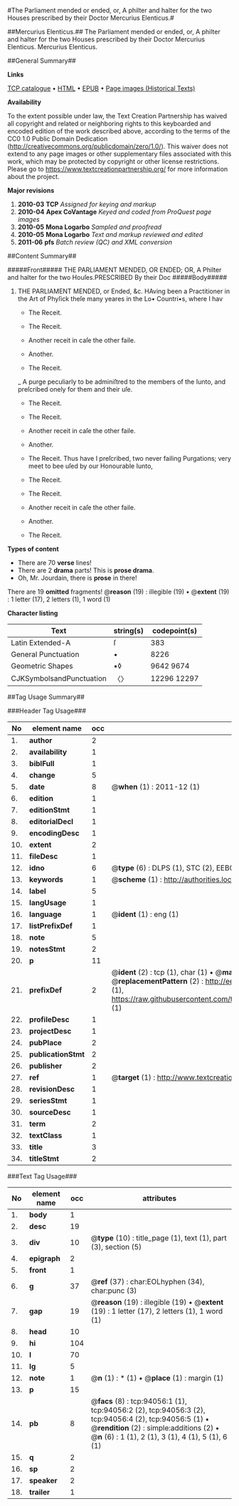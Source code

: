 #The Parliament mended or ended, or, A philter and halter for the two Houses prescribed by their Doctor Mercurius Elenticus.#

##Mercurius Elenticus.##
The Parliament mended or ended, or, A philter and halter for the two Houses prescribed by their Doctor Mercurius Elenticus.
Mercurius Elenticus.

##General Summary##

**Links**

[TCP catalogue](http://www.ota.ox.ac.uk/tcp/)  • 
[HTML](http://tei.it.ox.ac.uk/tcp/Texts-HTML/free/A56/A56418.html)  • 
[EPUB](http://tei.it.ox.ac.uk/tcp/Texts-EPUB/free/A56/A56418.epub) • 
[Page images (Historical Texts)](https://historicaltexts.jisc.ac.uk/eebo-12801178e)

**Availability**

To the extent possible under law, the Text Creation Partnership has waived all copyright and related or neighboring rights to this keyboarded and encoded edition of the work described above, according to the terms of the CC0 1.0 Public Domain Dedication (http://creativecommons.org/publicdomain/zero/1.0/). This waiver does not extend to any page images or other supplementary files associated with this work, which may be protected by copyright or other license restrictions. Please go to https://www.textcreationpartnership.org/ for more information about the project.

**Major revisions**

1. __2010-03__ __TCP__ *Assigned for keying and markup*
1. __2010-04__ __Apex CoVantage__ *Keyed and coded from ProQuest page images*
1. __2010-05__ __Mona Logarbo__ *Sampled and proofread*
1. __2010-05__ __Mona Logarbo__ *Text and markup reviewed and edited*
1. __2011-06__ __pfs__ *Batch review (QC) and XML conversion*

##Content Summary##

#####Front#####
THE PARLIAMENT MENDED, OR ENDED; OR, A Philter and halter for the two Houſes.PRESCRIBED By their Doc
#####Body#####

1. THE PARLIAMENT MENDED, or Ended, &c.
HAving been a Practitioner in the Art of Phyſick theſe many yeares in the Lo• Countri•s, where I hav
      * The Receit.

      * The Receit.

      * Another receit in caſe the other faile.

      * Another.

      * The Receit.

    _ A purge peculiarly to be adminiſtred to the members of the Iunto, and preſcribed onely for them and their uſe.

      * The Receit.

      * The Receit.

      * Another receit in caſe the other faile.

      * Another.

      * The Receit.
Thus have I preſcribed, two never failing Purgations; very meet to bee uſed by our Honourable Iunto,
      * The Receit.

      * The Receit.

      * Another receit in caſe the other faile.

      * Another.

      * The Receit.

**Types of content**

  * There are 70 **verse** lines!
  * There are 2 **drama** parts! This is **prose drama**.
  * Oh, Mr. Jourdain, there is **prose** in there!

There are 19 **omitted** fragments! 
 @__reason__ (19) : illegible (19)  •  @__extent__ (19) : 1 letter (17), 2 letters (1), 1 word (1)

**Character listing**


|Text|string(s)|codepoint(s)|
|---|---|---|
|Latin Extended-A|ſ|383|
|General Punctuation|•|8226|
|Geometric Shapes|▪◊|9642 9674|
|CJKSymbolsandPunctuation|〈〉|12296 12297|

##Tag Usage Summary##

###Header Tag Usage###

|No|element name|occ|attributes|
|---|---|---|---|
|1.|__author__|2||
|2.|__availability__|1||
|3.|__biblFull__|1||
|4.|__change__|5||
|5.|__date__|8| @__when__ (1) : 2011-12 (1)|
|6.|__edition__|1||
|7.|__editionStmt__|1||
|8.|__editorialDecl__|1||
|9.|__encodingDesc__|1||
|10.|__extent__|2||
|11.|__fileDesc__|1||
|12.|__idno__|6| @__type__ (6) : DLPS (1), STC (2), EEBO-CITATION (1), OCLC (1), VID (1)|
|13.|__keywords__|1| @__scheme__ (1) : http://authorities.loc.gov/ (1)|
|14.|__label__|5||
|15.|__langUsage__|1||
|16.|__language__|1| @__ident__ (1) : eng (1)|
|17.|__listPrefixDef__|1||
|18.|__note__|5||
|19.|__notesStmt__|2||
|20.|__p__|11||
|21.|__prefixDef__|2| @__ident__ (2) : tcp (1), char (1)  •  @__matchPattern__ (2) : ([0-9\-]+):([0-9IVX]+) (1), (.+) (1)  •  @__replacementPattern__ (2) : http://eebo.chadwyck.com/downloadtiff?vid=$1&page=$2 (1), https://raw.githubusercontent.com/textcreationpartnership/Texts/master/tcpchars.xml#$1 (1)|
|22.|__profileDesc__|1||
|23.|__projectDesc__|1||
|24.|__pubPlace__|2||
|25.|__publicationStmt__|2||
|26.|__publisher__|2||
|27.|__ref__|1| @__target__ (1) : http://www.textcreationpartnership.org/docs/. (1)|
|28.|__revisionDesc__|1||
|29.|__seriesStmt__|1||
|30.|__sourceDesc__|1||
|31.|__term__|2||
|32.|__textClass__|1||
|33.|__title__|3||
|34.|__titleStmt__|2||


###Text Tag Usage###

|No|element name|occ|attributes|
|---|---|---|---|
|1.|__body__|1||
|2.|__desc__|19||
|3.|__div__|10| @__type__ (10) : title_page (1), text (1), part (3), section (5)|
|4.|__epigraph__|2||
|5.|__front__|1||
|6.|__g__|37| @__ref__ (37) : char:EOLhyphen (34), char:punc (3)|
|7.|__gap__|19| @__reason__ (19) : illegible (19)  •  @__extent__ (19) : 1 letter (17), 2 letters (1), 1 word (1)|
|8.|__head__|10||
|9.|__hi__|104||
|10.|__l__|70||
|11.|__lg__|5||
|12.|__note__|1| @__n__ (1) : * (1)  •  @__place__ (1) : margin (1)|
|13.|__p__|15||
|14.|__pb__|8| @__facs__ (8) : tcp:94056:1 (1), tcp:94056:2 (2), tcp:94056:3 (2), tcp:94056:4 (2), tcp:94056:5 (1)  •  @__rendition__ (2) : simple:additions (2)  •  @__n__ (6) : 1 (1), 2 (1), 3 (1), 4 (1), 5 (1), 6 (1)|
|15.|__q__|2||
|16.|__sp__|2||
|17.|__speaker__|2||
|18.|__trailer__|1||
